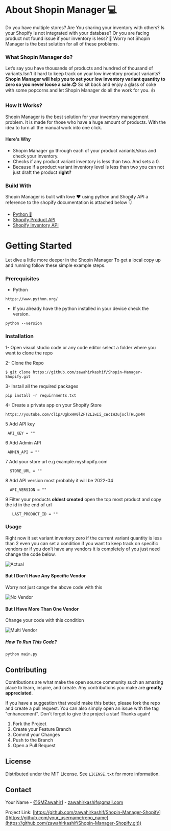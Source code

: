 # About Shopin Manager 💻
Do you have multiple stores? Are You sharing your inventory with others? Is your Shopify is not integrated with your database? Or you are facing product not found issue if your inventory is less? 🤔
Worry not Shopin Manager is the best solution for all of these problems.
### What Shopin Manager do?
Let’s say you have thousands of products and hundred of thousand of variants.Isn't it hard to keep track on your low inventory product variants?
**Shopin Manager will help you to set your low inventory variant quantity to zero so you never loose a sale.😊** So sit back and enjoy a glass of coke with some popcorns and let Shopin Manager do all the work for you. 👍
### How It Works?
Shopin Manager is the best solution for your inventory management problem. It is made for those who have a huge amount of products. With the idea to turn all the manual work into one click.
#### Here's Why
- Shopin Manager go through each of your product variants/skus and check your inventory.
- Checks if any product variant inventory is less than two. And sets a 0.
- Because if a product variant inventory level is less than two you can not just draft the product **right?**
### Build With
Shopin Manager is bulit with love ❤️ using python and Shopify API a reference to the shopify documentation is attached below 👇
- [Python 🐍](https://www.python.org/)
- [Shopify Product API](https://shopify.dev/api/admin-rest/2021-10/resources/product)
- [Shopify Inventory API](https://shopify.dev/api/examples/product-inventory)

# Getting Started

Let dive a little more deeper in the Shopin Manager To get a local copy up and running follow these simple example steps.

### Prerequisites

- Python
```
https://www.python.org/
```
- If you already have the python installed in your device check the version.
```
python --version
```

### Installation

1- Open visual studio code or any code editor select a folder where you want to clone the repo

2- Clone the Repo

 ```
 $ git clone https://github.com/zawahirkashif/Shopin-Manager-Shopify.git
 ```

3- Install all the required packages
```
pip install -r requirnments.txt
```
4- Create a private app on your Shopify Store
```
https://youtube.com/clip/UgkxHA0lZFT2LIwIi_cWc1W3ujoclTHLgs4N
```
5 Add API key
```
 API_KEY = ""
```
6 Add Admin API 
```
 ADMIN_API = ""
```
7 Add your store url e.g example.myshopify.com
```
  STORE_URL = ""
```
8 Add API version most probably it will be 2022-04
```
  API_VERSION = ""
```
9 Filter your products **oldest created** open the top most product and copy the id in the end of url
```
   LAST_PRODUCT_ID = ""
```
### Usage
Right now it set variant inventory zero if the current variant quantity is less than 2 even you can set a condition if you want to keep track on specific vendors or if you don’t have any vendors it is completely of you just need change the code below.



![Actual](https://github.com/zawahirkashif/Set-Inventory-Zero-If-Quantity-Less-Than-Two-Shopify/blob/b064e17afbe56d6ef2eab395ff874b1b0fc8a98d/images/carbon.png)

#### But I Don't Have Any Specific Vendor

Worry not just cange the above code with this

![No Vendor](https://github.com/zawahirkashif/Set-Inventory-Zero-If-Quantity-Less-Than-Two-Shopify/blob/b064e17afbe56d6ef2eab395ff874b1b0fc8a98d/images/carbon%20(1).png)

#### But I Have More Than One Vendor

Change your code with this condition

![Multi Vendor](https://github.com/zawahirkashif/Set-Inventory-Zero-If-Quantity-Less-Than-Two-Shopify/blob/b064e17afbe56d6ef2eab395ff874b1b0fc8a98d/images/carbon%20(2).png)

##### How To Run This Code?

```
python main.py
```

## Contributing

Contributions are what make the open source community such an amazing place to learn, inspire, and create. Any contributions you make are **greatly appreciated**.

If you have a suggestion that would make this better, please fork the repo and create a pull request. You can also simply open an issue with the tag "enhancement".
Don't forget to give the project a star! Thanks again!

1. Fork the Project
2. Create your Feature Branch 
3. Commit your Changes 
4. Push to the Branch 
5. Open a Pull Request


## License

Distributed under the MIT License. See `LICENSE.txt` for more information.


## Contact

Your Name - [@SMZawahir1](https://twitter.com/SMZawahir1) - zawahirkashif@gmail.com

Project Link: [https://github.com/zawahirkashif/Shopin-Manager-Shopify]([https://github.com/your_username/repo_name](https://github.com/zawahirkashif/Shopin-Manager-Shopify.git))



